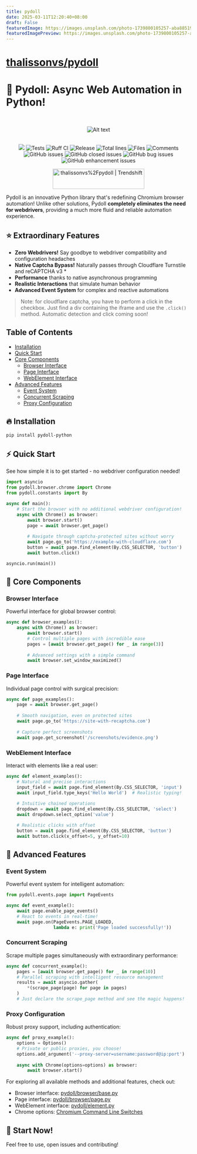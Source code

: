 ```yaml
---
title: pydoll
date: 2025-03-11T12:20:40+08:00
draft: False
featuredImage: https://images.unsplash.com/photo-1739800105257-aba885199b43?ixid=M3w0NjAwMjJ8MHwxfHJhbmRvbXx8fHx8fHx8fDE3NDE2NjY4MzF8&ixlib=rb-4.0.3
featuredImagePreview: https://images.unsplash.com/photo-1739800105257-aba885199b43?ixid=M3w0NjAwMjJ8MHwxfHJhbmRvbXx8fHx8fHx8fDE3NDE2NjY4MzF8&ixlib=rb-4.0.3
---
```


# [thalissonvs/pydoll](https://github.com/thalissonvs/pydoll)


<p align="center">
    <h1>🚀 Pydoll: Async Web Automation in Python!</h1>
</p>
<br>
<p align="center">
    <img src="https://github.com/user-attachments/assets/c4615101-d932-4e79-8a08-f50fbc686e3b" alt="Alt text" /> <br><br>
</p>

<p align="center">
    <img src="https://codecov.io/github/thalissonvs/pydoll/graph/badge.svg?token=40I938OGM9"/> 
    <img src="https://github.com/thalissonvs/pydoll/actions/workflows/tests.yml/badge.svg" alt="Tests">
    <img src="https://github.com/thalissonvs/pydoll/actions/workflows/ruff-ci.yml/badge.svg" alt="Ruff CI">
    <img src="https://github.com/thalissonvs/pydoll/actions/workflows/release.yml/badge.svg" alt="Release">
    <img src="https://tokei.rs/b1/github/thalissonvs/pydoll" alt="Total lines">
    <img src="https://tokei.rs/b1/github/thalissonvs/pydoll?category=files" alt="Files">
    <img src="https://tokei.rs/b1/github/thalissonvs/pydoll?category=comments" alt="Comments">
    <img src="https://img.shields.io/github/issues/thalissonvs/pydoll?label=Issues" alt="GitHub issues">
    <img src="https://img.shields.io/github/issues-closed/thalissonvs/pydoll?label=Closed issues" alt="GitHub closed issues">
    <img src="https://img.shields.io/github/issues/thalissonvs/pydoll/bug?label=Bugs&color=red" alt="GitHub bug issues">
    <img src="https://img.shields.io/github/issues/thalissonvs/pydoll/enhancement?label=Enhancements&color=purple" alt="GitHub enhancement issues">
</p>
<p align="center">
    <a href="https://trendshift.io/repositories/13125" target="_blank"><img src="https://trendshift.io/api/badge/repositories/13125" alt="thalissonvs%2Fpydoll | Trendshift" style="width: 250px; height: 55px;" width="250" height="55"/></a>
</p>

Pydoll is an innovative Python library that's redefining Chromium browser automation! Unlike other solutions, Pydoll **completely eliminates the need for webdrivers**, providing a much more fluid and reliable automation experience.



## ⭐ Extraordinary Features

- **Zero Webdrivers!** Say goodbye to webdriver compatibility and configuration headaches
- **Native Captcha Bypass!** Naturally passes through Cloudflare Turnstile and reCAPTCHA v3 *
- **Performance** thanks to native asynchronous programming
- **Realistic Interactions** that simulate human behavior
- **Advanced Event System** for complex and reactive automations

> Note: for cloudflare captcha, you have to perform a click in the checkbox. Just find a div containing the iframe and use the `.click()` method. Automatic detection and click coming soon! 
  
## Table of Contents

- [Installation](#-installation)
- [Quick Start](#-quick-start)
- [Core Components](#-core-components)
  - [Browser Interface](#browser-interface)
  - [Page Interface](#page-interface)
  - [WebElement Interface](#webelement-interface)
- [Advanced Features](#-advanced-features)
  - [Event System](#event-system)
  - [Concurrent Scraping](#concurrent-scraping)
  - [Proxy Configuration](#proxy-configuration)

## 🔥 Installation

```bash
pip install pydoll-python
```

## ⚡ Quick Start

See how simple it is to get started - no webdriver configuration needed!

```python
import asyncio
from pydoll.browser.chrome import Chrome
from pydoll.constants import By

async def main():
    # Start the browser with no additional webdriver configuration!
    async with Chrome() as browser:
        await browser.start()
        page = await browser.get_page()
        
        # Navigate through captcha-protected sites without worry
        await page.go_to('https://example-with-cloudflare.com')
        button = await page.find_element(By.CSS_SELECTOR, 'button')
        await button.click()

asyncio.run(main())
```

## 🎯 Core Components

### Browser Interface

Powerful interface for global browser control:

```python
async def browser_examples():
    async with Chrome() as browser:
        await browser.start()
        # Control multiple pages with incredible ease
        pages = [await browser.get_page() for _ in range(3)]
        
        # Advanced settings with a simple command
        await browser.set_window_maximized()
```

### Page Interface

Individual page control with surgical precision:

```python
async def page_examples():
    page = await browser.get_page()
    
    # Smooth navigation, even on protected sites
    await page.go_to('https://site-with-recaptcha.com')
    
    # Capture perfect screenshots
    await page.get_screenshot('/screenshots/evidence.png')
```

### WebElement Interface

Interact with elements like a real user:

```python
async def element_examples():
    # Natural and precise interactions
    input_field = await page.find_element(By.CSS_SELECTOR, 'input')
    await input_field.type_keys('Hello World')  # Realistic typing!
    
    # Intuitive chained operations
    dropdown = await page.find_element(By.CSS_SELECTOR, 'select')
    await dropdown.select_option('value')

    # Realistic clicks with offset
    button = await page.find_element(By.CSS_SELECTOR, 'button')
    await button.click(x_offset=5, y_offset=10)
```

## 🚀 Advanced Features

### Event System

Powerful event system for intelligent automation:

```python
from pydoll.events.page import PageEvents

async def event_example():
    await page.enable_page_events()
    # React to events in real-time!
    await page.on(PageEvents.PAGE_LOADED, 
                  lambda e: print('Page loaded successfully!'))
```

### Concurrent Scraping

Scrape multiple pages simultaneously with extraordinary performance:

```python
async def concurrent_example():
    pages = [await browser.get_page() for _ in range(10)]
    # Parallel scraping with intelligent resource management
    results = await asyncio.gather(
        *(scrape_page(page) for page in pages)
    )
    # Just declare the scrape_page method and see the magic happens!
```

### Proxy Configuration

Robust proxy support, including authentication:

```python
async def proxy_example():
    options = Options()
    # Private or public proxies, you choose!
    options.add_argument('--proxy-server=username:password@ip:port')
    
    async with Chrome(options=options) as browser:
        await browser.start()
```


For exploring all available methods and additional features, check out:
- Browser interface: [pydoll/browser/base.py](./pydoll/browser/base.py)
- Page interface: [pydoll/browser/page.py](./pydoll/browser/page.py)
- WebElement interface: [pydoll/element.py](./pydoll/element.py)
- Chrome options: [Chromium Command Line Switches](https://peter.sh/experiments/chromium-command-line-switches/)

## 🎉 Start Now!

Feel free to use, open issues and contributing!
